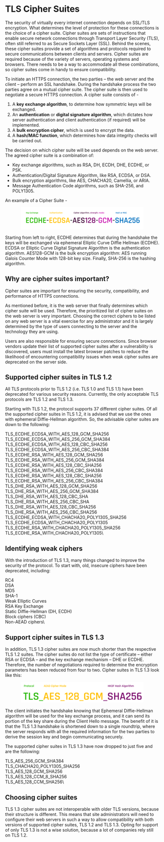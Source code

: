 # TLS Cipher Suites

The security of virtually every internet connection depends on SSL/TLS encryption. What determines the level of protection for these connections is the choice of a cipher suite. Cipher suites are sets of instructions that enable secure network connections through Transport Layer Security (TLS), often still referred to as Secure Sockets Layer (SSL). Behind the scenes, these cipher suites provide a set of algorithms and protocols required to secure communications between clients and servers. Cipher suites are required because of the variety of servers, operating systems and browsers. There needs to be a way to accommodate all these combinations, so cipher suites come in handy to ensure compatibility.

To initiate an HTTPS connection, the two parties – the web server and the client – perform an SSL handshake. During the handshake process the two parties agree on a mutual cipher suite. The cipher suite is then used to negotiate a secure HTTPS connection. A cipher suite consists of - 

1. A **key exchange algorithm**, to determine how symmetric keys will be exchanged.
2. An **authentication** or **digital signature algorithm**, which dictates how server authentication and client authentication (if required) will be implemented.
3. A **bulk encryption cipher**, which is used to encrypt the data.
4. A **hash/MAC function**, which determines how data integrity checks will be carried out.

The decision on which cipher suite will be used depends on the web server. The agreed cipher suite is a combination of:

- Key exchange algorithms, such as RSA, DH, ECDH, DHE, ECDHE, or PSK.
- Authentication/Digital Signature Algorithm, like RSA, ECDSA, or DSA.
- Bulk encryption algorithms, like AES, CHACHA20, Camellia, or ARIA.
- Message Authentication Code algorithms, such as SHA-256, and POLY1305.

An example of a Cipher Suite -

<p align="center">
  <img src="../images/cipher.png" width="400">
</p>

Starting from left to right, ECDHE determines that during the handshake the keys will be exchanged via ephemeral Elliptic Curve Diffie Hellman (ECDHE). ECDSA or Elliptic Curve Digital Signature Algorithm is the authentication algorithm. AES128-GCM is the bulk encryption algorithm: AES running Galois Counter Mode with 128-bit key size. Finally, SHA-256 is the hashing algorithm.

## Why are cipher suites important?
Cipher suites are important for ensuring the security, compatibility, and performance of HTTPS connections.

As mentioned before, it is the web server that finally determines which cipher suite will be used. Therefore, the prioritized list of cipher suites on the web server is very important. Choosing the correct ciphers to be listed on any web server is a vital exercise for any administrator and it is largely determined by the type of users connecting to the server and the technology they are using.

Users are also responsible for ensuring secure connections. Since browser vendors update their list of supported cipher suites after a vulnerability is discovered, users must install the latest browser patches to reduce the likelihood of encountering compatibility issues when weak cipher suites are deprecated on the server side.

## Supported cipher suites in TLS 1.2
All TLS protocols prior to TLS 1.2 (i.e. TLS 1.0 and TLS 1.1) have been deprecated for various security reasons. Currently, the only acceptable TLS protocols are TLS 1.2 and TLS 1.3.

Starting with TLS 1.2, the protocol supports 37 different cipher suites. Of all the supported cipher suites in TLS 1.2, it is advised that we use the ones with ephemeral Diffie-Hellman algorithm. So, the advisable cipher suites are down to the following:

TLS_ECDHE_ECDSA_WITH_AES_128_GCM_SHA256\
TLS_ECDHE_ECDSA_WITH_AES_256_GCM_SHA384\
TLS_ECDHE_ECDSA_WITH_AES_128_CBC_SHA256\
TLS_ECDHE_ECDSA_WITH_AES_256_CBC_SHA384\
TLS_ECDHE_RSA_WITH_AES_128_GCM_SHA256\
TLS_ECDHE_RSA_WITH_AES_256_GCM_SHA384\
TLS_ECDHE_RSA_WITH_AES_128_CBC_SHA256\
TLS_ECDHE_RSA_WITH_AES_256_CBC_SHA384\
TLS_ECDHE_RSA_WITH_AES_128_CBC_SHA256\
TLS_ECDHE_RSA_WITH_AES_256_CBC_SHA384\
TLS_DHE_RSA_WITH_AES_128_GCM_SHA256\
TLS_DHE_RSA_WITH_AES_256_GCM_SHA384\
TLS_DHE_RSA_WITH_AES_128_CBC_SHA\
TLS_DHE_RSA_WITH_AES_256_CBC_SHA\
TLS_DHE_RSA_WITH_AES_128_CBC_SHA256\
TLS_DHE_RSA_WITH_AES_256_CBC_SHA256\
TLS_ECDHE_ECDSA_WITH_CHACHA20_POLY1305_SHA256\
TLS_ECDHE_ECDSA_WITH_CHACHA20_POLY1305\
TLS_ECDHE_RSA_WITH_CHACHA20_POLY1305_SHA256\
TLS_ECDHE_RSA_WITH_CHACHA20_POLY1305\

## Identifying weak ciphers
With the introduction of TLS 1.3, many things changed to improve the security of the protocol. To start with, old, insecure ciphers have been deprecated, including:

RC4\
DSA\
MD5\
SHA-1\
Weak Elliptic Curves\
RSA Key Exchange\
Static Diffie-Hellman (DH, ECDH)\
Block ciphers (CBC)\
Non-AEAD ciphers\

## Support cipher suites in TLS 1.3
In addition, TLS 1.3 cipher suites are now much shorter than the respective TLS 1.2 suites. The cipher suites do not list the type of certificate – either RSA or ECDSA – and the key exchange mechanism – DHE or ECDHE. Therefore, the number of negotiations required to determine the encryption parameters has been reduced from four to two. Cipher suites in TLS 1.3 look like this:

<p align="center">
  <img src="../images/cipher2.png" width="400">
</p>

The client initiates the handshake knowing that Ephemeral Diffie-Hellman algorithm will be used for the key exchange process, and it can send its portion of the key share during the Client Hello message. The benefit of it is that the TLS 1.3 handshake is shortened down to a single roundtrip, where the server responds with all the required information for the two parties to derive the session key and begin communicating securely.

The supported cipher suites in TLS 1.3 have now dropped to just five and are the following:

TLS_AES_256_GCM_SHA384\
TLS_CHACHA20_POLY1305_SHA256\
TLS_AES_128_GCM_SHA256\
TLS_AES_128_CCM_8_SHA256\
TLS_AES_128_CCM_SHA256\

## Choosing cipher suites
TLS 1.3 cipher suites are not interoperable with older TLS versions, because their structure is different. This means that site administrators will need to configure their web servers in such a way to allow compatibility with both versions of supported cipher suites, TLS 1.2 and TLS 1.3. Opting for support of only TLS 1.3 is not a wise solution, because a lot of companies rely still on TLS 1.2.